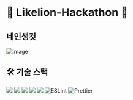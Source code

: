 # 🦁 Likelion-Hackathon 🦁
## 네인생컷
![image](https://user-images.githubusercontent.com/78139690/182017933-6f6e4d82-fc2c-4546-a66b-f658ae9f917b.png)

## 🛠 기술 스택 ##
<p>
<img src="https://img.shields.io/badge/React-61DAFB?style=flat-square&logo=react&logoColor=white"/>
<img src="https://img.shields.io/badge/JavaScript-3178C6?style=flat-square&logo=JavaScript&logoColor=white"/>
<img src="https://img.shields.io/badge/StyledComponents-EFD1EA?style=flat-square&logo=css3&logoColor=white"/>
<img src="https://img.shields.io/badge/ReactQuery-FF4154?style=flat-square&logo=ReactQuery&logoColor=white"/>
<img src="https://img.shields.io/badge/Recoil-3578E5?style=flat-square&logo=react&logoColor=white"/>
<img alt="ESLint" src="https://img.shields.io/badge/-ESLint-4B32C3?style=flat-square&logo=eslint&logoColor=white" />
<img alt="Prettier" src="https://img.shields.io/badge/-Prettier-F7B93E?style=flat-square&logo=prettier&logoColor=white" />
</p>

<br/>
